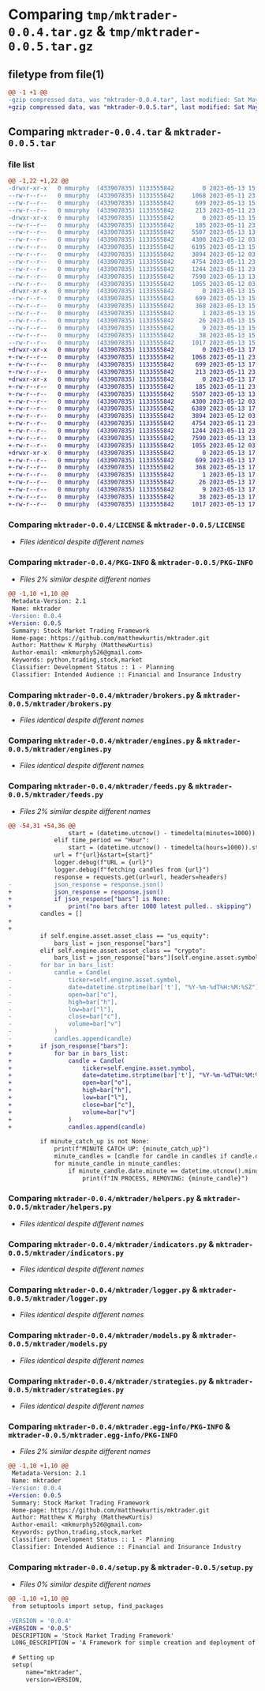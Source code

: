 # Comparing `tmp/mktrader-0.0.4.tar.gz` & `tmp/mktrader-0.0.5.tar.gz`

## filetype from file(1)

```diff
@@ -1 +1 @@
-gzip compressed data, was "mktrader-0.0.4.tar", last modified: Sat May 13 15:49:12 2023, max compression
+gzip compressed data, was "mktrader-0.0.5.tar", last modified: Sat May 13 17:50:03 2023, max compression
```

## Comparing `mktrader-0.0.4.tar` & `mktrader-0.0.5.tar`

### file list

```diff
@@ -1,22 +1,22 @@
-drwxr-xr-x   0 mmurphy  (433907835) 1133555842        0 2023-05-13 15:49:12.401894 mktrader-0.0.4/
--rw-r--r--   0 mmurphy  (433907835) 1133555842     1068 2023-05-11 23:09:55.000000 mktrader-0.0.4/LICENSE
--rw-r--r--   0 mmurphy  (433907835) 1133555842      699 2023-05-13 15:49:12.401731 mktrader-0.0.4/PKG-INFO
--rw-r--r--   0 mmurphy  (433907835) 1133555842      213 2023-05-11 23:10:15.000000 mktrader-0.0.4/README.md
-drwxr-xr-x   0 mmurphy  (433907835) 1133555842        0 2023-05-13 15:49:12.400484 mktrader-0.0.4/mktrader/
--rw-r--r--   0 mmurphy  (433907835) 1133555842      185 2023-05-11 23:10:15.000000 mktrader-0.0.4/mktrader/__init__.py
--rw-r--r--   0 mmurphy  (433907835) 1133555842     5507 2023-05-13 13:56:42.000000 mktrader-0.0.4/mktrader/brokers.py
--rw-r--r--   0 mmurphy  (433907835) 1133555842     4300 2023-05-12 03:52:25.000000 mktrader-0.0.4/mktrader/engines.py
--rw-r--r--   0 mmurphy  (433907835) 1133555842     6195 2023-05-13 15:23:27.000000 mktrader-0.0.4/mktrader/feeds.py
--rw-r--r--   0 mmurphy  (433907835) 1133555842     3894 2023-05-12 03:57:48.000000 mktrader-0.0.4/mktrader/helpers.py
--rw-r--r--   0 mmurphy  (433907835) 1133555842     4754 2023-05-11 23:10:15.000000 mktrader-0.0.4/mktrader/indicators.py
--rw-r--r--   0 mmurphy  (433907835) 1133555842     1244 2023-05-11 23:10:15.000000 mktrader-0.0.4/mktrader/logger.py
--rw-r--r--   0 mmurphy  (433907835) 1133555842     7590 2023-05-13 13:53:12.000000 mktrader-0.0.4/mktrader/models.py
--rw-r--r--   0 mmurphy  (433907835) 1133555842     1055 2023-05-12 03:59:20.000000 mktrader-0.0.4/mktrader/strategies.py
-drwxr-xr-x   0 mmurphy  (433907835) 1133555842        0 2023-05-13 15:49:12.401511 mktrader-0.0.4/mktrader.egg-info/
--rw-r--r--   0 mmurphy  (433907835) 1133555842      699 2023-05-13 15:49:12.000000 mktrader-0.0.4/mktrader.egg-info/PKG-INFO
--rw-r--r--   0 mmurphy  (433907835) 1133555842      368 2023-05-13 15:49:12.000000 mktrader-0.0.4/mktrader.egg-info/SOURCES.txt
--rw-r--r--   0 mmurphy  (433907835) 1133555842        1 2023-05-13 15:49:12.000000 mktrader-0.0.4/mktrader.egg-info/dependency_links.txt
--rw-r--r--   0 mmurphy  (433907835) 1133555842       26 2023-05-13 15:49:12.000000 mktrader-0.0.4/mktrader.egg-info/requires.txt
--rw-r--r--   0 mmurphy  (433907835) 1133555842        9 2023-05-13 15:49:12.000000 mktrader-0.0.4/mktrader.egg-info/top_level.txt
--rw-r--r--   0 mmurphy  (433907835) 1133555842       38 2023-05-13 15:49:12.401939 mktrader-0.0.4/setup.cfg
--rw-r--r--   0 mmurphy  (433907835) 1133555842     1017 2023-05-13 15:33:41.000000 mktrader-0.0.4/setup.py
+drwxr-xr-x   0 mmurphy  (433907835) 1133555842        0 2023-05-13 17:50:03.184641 mktrader-0.0.5/
+-rw-r--r--   0 mmurphy  (433907835) 1133555842     1068 2023-05-11 23:09:55.000000 mktrader-0.0.5/LICENSE
+-rw-r--r--   0 mmurphy  (433907835) 1133555842      699 2023-05-13 17:50:03.184512 mktrader-0.0.5/PKG-INFO
+-rw-r--r--   0 mmurphy  (433907835) 1133555842      213 2023-05-11 23:10:15.000000 mktrader-0.0.5/README.md
+drwxr-xr-x   0 mmurphy  (433907835) 1133555842        0 2023-05-13 17:50:03.183627 mktrader-0.0.5/mktrader/
+-rw-r--r--   0 mmurphy  (433907835) 1133555842      185 2023-05-11 23:10:15.000000 mktrader-0.0.5/mktrader/__init__.py
+-rw-r--r--   0 mmurphy  (433907835) 1133555842     5507 2023-05-13 13:56:42.000000 mktrader-0.0.5/mktrader/brokers.py
+-rw-r--r--   0 mmurphy  (433907835) 1133555842     4300 2023-05-12 03:52:25.000000 mktrader-0.0.5/mktrader/engines.py
+-rw-r--r--   0 mmurphy  (433907835) 1133555842     6389 2023-05-13 17:46:41.000000 mktrader-0.0.5/mktrader/feeds.py
+-rw-r--r--   0 mmurphy  (433907835) 1133555842     3894 2023-05-12 03:57:48.000000 mktrader-0.0.5/mktrader/helpers.py
+-rw-r--r--   0 mmurphy  (433907835) 1133555842     4754 2023-05-11 23:10:15.000000 mktrader-0.0.5/mktrader/indicators.py
+-rw-r--r--   0 mmurphy  (433907835) 1133555842     1244 2023-05-11 23:10:15.000000 mktrader-0.0.5/mktrader/logger.py
+-rw-r--r--   0 mmurphy  (433907835) 1133555842     7590 2023-05-13 13:53:12.000000 mktrader-0.0.5/mktrader/models.py
+-rw-r--r--   0 mmurphy  (433907835) 1133555842     1055 2023-05-12 03:59:20.000000 mktrader-0.0.5/mktrader/strategies.py
+drwxr-xr-x   0 mmurphy  (433907835) 1133555842        0 2023-05-13 17:50:03.184324 mktrader-0.0.5/mktrader.egg-info/
+-rw-r--r--   0 mmurphy  (433907835) 1133555842      699 2023-05-13 17:50:03.000000 mktrader-0.0.5/mktrader.egg-info/PKG-INFO
+-rw-r--r--   0 mmurphy  (433907835) 1133555842      368 2023-05-13 17:50:03.000000 mktrader-0.0.5/mktrader.egg-info/SOURCES.txt
+-rw-r--r--   0 mmurphy  (433907835) 1133555842        1 2023-05-13 17:50:03.000000 mktrader-0.0.5/mktrader.egg-info/dependency_links.txt
+-rw-r--r--   0 mmurphy  (433907835) 1133555842       26 2023-05-13 17:50:03.000000 mktrader-0.0.5/mktrader.egg-info/requires.txt
+-rw-r--r--   0 mmurphy  (433907835) 1133555842        9 2023-05-13 17:50:03.000000 mktrader-0.0.5/mktrader.egg-info/top_level.txt
+-rw-r--r--   0 mmurphy  (433907835) 1133555842       38 2023-05-13 17:50:03.184679 mktrader-0.0.5/setup.cfg
+-rw-r--r--   0 mmurphy  (433907835) 1133555842     1017 2023-05-13 17:48:29.000000 mktrader-0.0.5/setup.py
```

### Comparing `mktrader-0.0.4/LICENSE` & `mktrader-0.0.5/LICENSE`

 * *Files identical despite different names*

### Comparing `mktrader-0.0.4/PKG-INFO` & `mktrader-0.0.5/PKG-INFO`

 * *Files 2% similar despite different names*

```diff
@@ -1,10 +1,10 @@
 Metadata-Version: 2.1
 Name: mktrader
-Version: 0.0.4
+Version: 0.0.5
 Summary: Stock Market Trading Framework
 Home-page: https://github.com/matthewkurtis/mktrader.git
 Author: Matthew K Murphy (MatthewKurtis)
 Author-email: <mkmurphy526@gmail.com>
 Keywords: python,trading,stock,market
 Classifier: Development Status :: 1 - Planning
 Classifier: Intended Audience :: Financial and Insurance Industry
```

### Comparing `mktrader-0.0.4/mktrader/brokers.py` & `mktrader-0.0.5/mktrader/brokers.py`

 * *Files identical despite different names*

### Comparing `mktrader-0.0.4/mktrader/engines.py` & `mktrader-0.0.5/mktrader/engines.py`

 * *Files identical despite different names*

### Comparing `mktrader-0.0.4/mktrader/feeds.py` & `mktrader-0.0.5/mktrader/feeds.py`

 * *Files 2% similar despite different names*

```diff
@@ -54,31 +54,36 @@
                 start = (datetime.utcnow() - timedelta(minutes=1000)).strftime("%Y-%m-%dT%H:%M:%SZ")
             elif time_period == "Hour":
                 start = (datetime.utcnow() - timedelta(hours=1000)).strftime("%Y-%m-%dT%H:%M:%SZ")
             url = f"{url}&start={start}"
             logger.debug(f"URL = {url}")
             logger.debug(f"fetching candles from {url}")
             response = requests.get(url=url, headers=headers)
-            json_response = response.json() 
+            json_response = response.json()
+            if json_response["bars"] is None:
+                print("no bars after 1000 latest pulled.. skipping")
         candles = []
+
+
         if self.engine.asset.asset_class == "us_equity":
             bars_list = json_response["bars"]
         elif self.engine.asset.asset_class == "crypto":
             bars_list = json_response["bars"][self.engine.asset.symbol]
-        for bar in bars_list:
-            candle = Candle(
-                ticker=self.engine.asset.symbol,
-                date=datetime.strptime(bar['t'], "%Y-%m-%dT%H:%M:%SZ"),
-                open=bar["o"],
-                high=bar["h"],
-                low=bar["l"],
-                close=bar["c"],
-                volume=bar["v"]
-            )
-            candles.append(candle)
+        if json_response["bars"]:
+            for bar in bars_list:
+                candle = Candle(
+                    ticker=self.engine.asset.symbol,
+                    date=datetime.strptime(bar['t'], "%Y-%m-%dT%H:%M:%SZ"),
+                    open=bar["o"],
+                    high=bar["h"],
+                    low=bar["l"],
+                    close=bar["c"],
+                    volume=bar["v"]
+                )
+                candles.append(candle)
 
         if minute_catch_up is not None:
             print(f"MINUTE CATCH UP: {minute_catch_up}")
             minute_candles = [candle for candle in candles if candle.date >= minute_catch_up]
             for minute_candle in minute_candles:
                 if minute_candle.date.minute == datetime.utcnow().minute:
                     print(f"IN PROCESS, REMOVING: {minute_candle}")
```

### Comparing `mktrader-0.0.4/mktrader/helpers.py` & `mktrader-0.0.5/mktrader/helpers.py`

 * *Files identical despite different names*

### Comparing `mktrader-0.0.4/mktrader/indicators.py` & `mktrader-0.0.5/mktrader/indicators.py`

 * *Files identical despite different names*

### Comparing `mktrader-0.0.4/mktrader/logger.py` & `mktrader-0.0.5/mktrader/logger.py`

 * *Files identical despite different names*

### Comparing `mktrader-0.0.4/mktrader/models.py` & `mktrader-0.0.5/mktrader/models.py`

 * *Files identical despite different names*

### Comparing `mktrader-0.0.4/mktrader/strategies.py` & `mktrader-0.0.5/mktrader/strategies.py`

 * *Files identical despite different names*

### Comparing `mktrader-0.0.4/mktrader.egg-info/PKG-INFO` & `mktrader-0.0.5/mktrader.egg-info/PKG-INFO`

 * *Files 2% similar despite different names*

```diff
@@ -1,10 +1,10 @@
 Metadata-Version: 2.1
 Name: mktrader
-Version: 0.0.4
+Version: 0.0.5
 Summary: Stock Market Trading Framework
 Home-page: https://github.com/matthewkurtis/mktrader.git
 Author: Matthew K Murphy (MatthewKurtis)
 Author-email: <mkmurphy526@gmail.com>
 Keywords: python,trading,stock,market
 Classifier: Development Status :: 1 - Planning
 Classifier: Intended Audience :: Financial and Insurance Industry
```

### Comparing `mktrader-0.0.4/setup.py` & `mktrader-0.0.5/setup.py`

 * *Files 0% similar despite different names*

```diff
@@ -1,10 +1,10 @@
 from setuptools import setup, find_packages
 
-VERSION = '0.0.4'
+VERSION = '0.0.5'
 DESCRIPTION = 'Stock Market Trading Framework'
 LONG_DESCRIPTION = 'A Framework for simple creation and deployment of trading strategies.'
 
 # Setting up
 setup(
     name="mktrader",
     version=VERSION,
```

